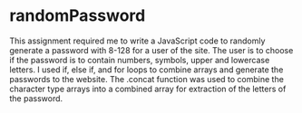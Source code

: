 # randomPassword

This assignment required me to write a JavaScript code to randomly generate a password with 8-128 for a user of the site.  The user is to choose if the password is to contain numbers, symbols, upper and lowercase letters.  I used if, else if, and for loops to combine arrays and generate the passwords to the website.  The .concat function was used to combine the character type arrays into a combined array for extraction of the letters of the password. 
